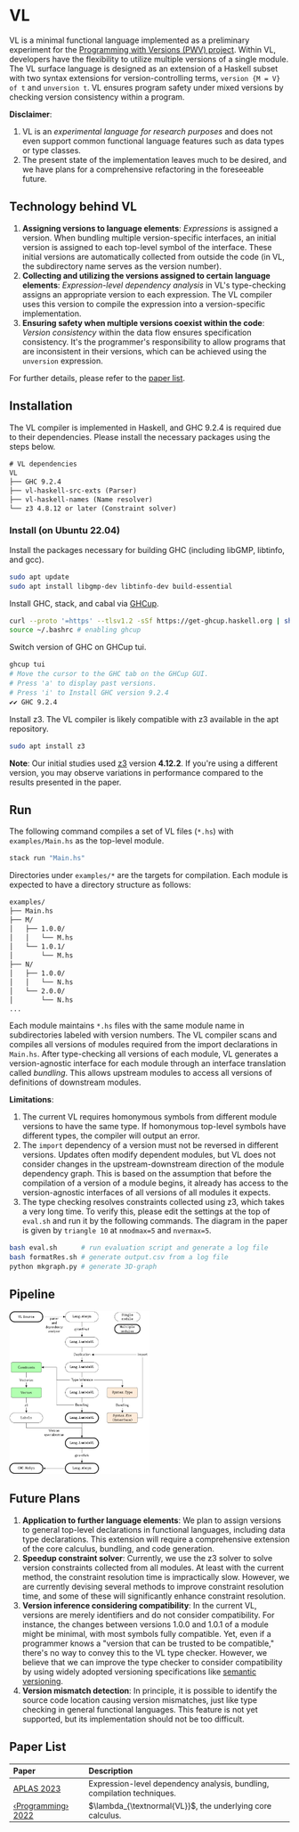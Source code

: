 # VL
VL is a minimal functional language implemented as a preliminary experiment for the [Programming with Versions (PWV) project](https://prg.is.titech.ac.jp/projects/context-oriented-programming/version-programming/).
Within VL, developers have the flexibility to utilize multiple versions of a single module.
The VL surface language is designed as an extension of a Haskell subset with two syntax extensions for version-controlling terms, `version {M = V} of t` and `unversion t`.
VL ensures program safety under mixed versions by checking version consistency within a program.

**Disclaimer**:
1. VL is an *experimental language for research purposes* and does not even support common functional language features such as data types or type classes.
2. The present state of the implementation leaves much to be desired, and we have plans for a comprehensive refactoring in the foreseeable future.

## Technology behind VL
1. **Assigning versions to language elements**: *Expressions* is assigned a version. When bundling multiple version-specific interfaces, an initial version is assigned to each top-level symbol of the interface. These initial versions are automatically collected from outside the code (in VL, the subdirectory name serves as the version number).
2. **Collecting and utilizing the versions assigned to certain language elements**: *Expression-level dependency analysis* in VL's type-checking assigns an appropriate version to each expression. The VL compiler uses this version to compile the expression into a version-specific implementation.
3. **Ensuring safety when multiple versions coexist within the code**: *Version consistency* within the data flow ensures specification consistency. It's the programmer's responsibility to allow programs that are inconsistent in their versions, which can be achieved using the `unversion` expression.

For further details, please refer to the [paper list](#paper-list).

## Installation
The VL compiler is implemented in Haskell, and GHC 9.2.4 is required due to their dependencies.
Please install the necessary packages using the steps below.

```
# VL dependencies
VL
├── GHC 9.2.4
├── vl-haskell-src-exts (Parser)
├── vl-haskell-names (Name resolver)
└── z3 4.8.12 or later (Constraint solver)
```

### Install (on Ubuntu 22.04)
Install the packages necessary for building GHC (including libGMP, libtinfo, and gcc).
```bash
sudo apt update
sudo apt install libgmp-dev libtinfo-dev build-essential
```

Install GHC, stack, and cabal via [GHCup](https://www.haskell.org/ghcup/#).
```bash
curl --proto '=https' --tlsv1.2 -sSf https://get-ghcup.haskell.org | sh
source ~/.bashrc # enabling ghcup
```

Switch version of GHC on GHCup tui.
```bash
ghcup tui
# Move the cursor to the GHC tab on the GHCup GUI.
# Press 'a' to display past versions.
# Press 'i' to Install GHC version 9.2.4
✔✔ GHC 9.2.4
```

Install z3.
The VL compiler is likely compatible with z3 available in the apt repository.
```bash
sudo apt install z3
```
**Note**: Our initial studies used [z3](https://github.com/Z3Prover/z3/releases) version **4.12.2**.
If you're using a different version, you may observe variations in performance compared to the results presented in the paper.

## Run
The following command compiles a set of VL files (`*.hs`) with `examples/Main.hs` as the top-level module.
```bash
stack run "Main.hs"
```

Directories under `examples/*` are the targets for compilation.
Each module is expected to have a directory structure as follows:

```
examples/
├── Main.hs
├── M/
│   ├── 1.0.0/
│   │   └── M.hs
│   └── 1.0.1/
│       └── M.hs
├── N/
│   ├── 1.0.0/
│   │   └── N.hs
│   └── 2.0.0/
│       └── N.hs
...
```

Each module maintains `*.hs` files with the same module name in subdirectories labeled with version numbers.
The VL compiler scans and compiles all versions of modules required from the import declarations in `Main.hs`.
After type-checking all versions of each module, VL generates a version-agnostic interface for each module through an interface translation called _bundling_.
This allows upstream modules to access all versions of definitions of downstream modules.

**Limitations**:
1. The current VL requires homonymous symbols from different module versions to have the same type. If homonymous top-level symbols have different types, the compiler will output an error.
2. The `import` dependency of a version must not be reversed in different versions. Updates often modify dependent modules, but VL does not consider changes in the upstream-downstream direction of the module dependency graph. This is based on the assumption that before the compilation of a version of a module begins, it already has access to the version-agnostic interfaces of all versions of all modules it expects.
3. The type checking resolves constraints collected using z3, which takes a very long time. To verify this, please edit the settings at the top of `eval.sh` and run it by the following commands. The diagram in the paper is given by `triangle 10` at `nmodmax=5` and `nvermax=5`.

```bash
bash eval.sh      # run evaluation script and generate a log file
bash formatRes.sh # generate output.csv from a log file
python mkgraph.py # generate 3D-graph
```

## Pipeline
<img src="VL.jpg" width="50%">

## Future Plans
1. **Application to further language elements**: We plan to assign versions to general top-level declarations in functional languages, including data type declarations. This extension will require a comprehensive extension of the core calculus, bundling, and code generation.
2. **Speedup constraint solver**: Currently, we use the z3 solver to solve version constraints collected from all modules. At least with the current method, the constraint resolution time is impractically slow. However, we are currently devising several methods to improve constraint resolution time, and some of these will significantly enhance constraint resolution.
3. **Version inference considering compatibility**: In the current VL, versions are merely identifiers and do not consider compatibility. For instance, the changes between versions 1.0.0 and 1.0.1 of a module might be minimal, with most symbols fully compatible. Yet, even if a programmer knows a "version that can be trusted to be compatible," there's no way to convey this to the VL type checker. However, we believe that we can improve the type checker to consider compatibility by using widely adopted versioning specifications like [semantic versioning](https://semver.org/).
4. **Version mismatch detection**: In principle, it is possible to identify the source code location causing version mismatches, just like type checking in general functional languages. This feature is not yet supported, but its implementation should not be too difficult.

## Paper List
| Paper                                                          | Description                                                             |
| :------------------------------------------------------------- | :---------------------------------------------------------------------- |
| [APLAS 2023](https://arxiv.org/abs/2310.00298)                 | Expression-level dependency analysis, bundling, compilation techniques. |
| [‹Programming› 2022](https://programming-journal.org/2022/6/5/) | $\lambda_{\textnormal{VL}}$, the underlying core calculus.              |

